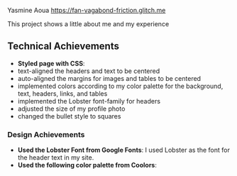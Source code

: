 Yasmine Aoua
https://fan-vagabond-friction.glitch.me

This project shows a little about me and my experience

## Technical Achievements
- **Styled page with CSS**: 
- text-aligned the headers and text to be centered
- auto-aligned the margins for images and tables to be centered
- implemented colors according to my color palette for the background, text, headers, links, and tables
- implemented the Lobster font-family for headers
- adjusted the size of my profile photo
- changed the bullet style to squares

### Design Achievements
- **Used the Lobster Font from Google Fonts**: I used Lobster as the font for the header text in my site.
- **Used the following color palette from Coolors**:

